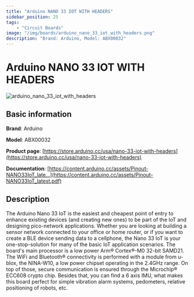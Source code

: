```yaml
---
title: "Arduino NANO 33 IOT WITH HEADERS"
sidebar_position: 25
tags:
    - "Circuit Boards"
image: "/img/boards/arduino_nano_33_iot_with_headers.png"
description: "Brand: Arduino, Model: ABX00032"
---
```

# Arduino NANO 33 IOT WITH HEADERS

![arduino_nano_33_iot_with_headers](/img/boards/arduino_nano_33_iot_with_headers.png)

## Basic information

**Brand**: Arduino

**Model**: ABX00032

**Product page**: [https://store.arduino.cc/usa/nano-33-iot-with-headers](https://store.arduino.cc/usa/nano-33-iot-with-headers)

**Documentation**: [https://content.arduino.cc/assets/Pinout-NANO33IoT_late...](https://content.arduino.cc/assets/Pinout-NANO33IoT_latest.pdf)

## Description

The Arduino Nano 33 IoT is the easiest and cheapest point of entry to enhance existing devices \(and creating new ones\) to be part of the IoT and designing pico\-network applications\. Whether you are looking at building a sensor network connected to your office or home router, or if you want to create a BLE device sending data to a cellphone, the Nano 33 IoT is your one\-stop\-solution for many of the basic IoT application scenarios\. The board's main processor is a low power Arm® Cortex®\-M0 32\-bit SAMD21\. The WiFi and Bluetooth® connectivity is performed with a module from u\-blox, the NINA\-W10, a low power chipset operating in the 2\.4GHz range\. On top of those, secure communication is ensured through the Microchip® ECC608 crypto chip\. Besides that, you can find a 6 axis IMU, what makes this board perfect for simple vibration alarm systems, pedometers, relative positioning of robots, etc\.

